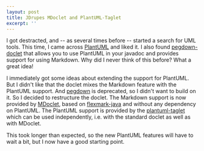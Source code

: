 ```yaml
---
layout: post
title: JDrupes MDoclet and PlantUML-Taglet
excerpt: ''
---
```


I got destracted, and -- as several times before -- started a search for 
UML tools.
This time, I came across [PlantUML](http://plantuml.com/) and 
liked it. I also found 
[pegdown-doclet](https://github.com/Abnaxos/pegdown-doclet) that
allows you to use PlantUML in your javadoc and provides 
support for using Markdown. Why did I never think of this before?
What a great idea!

I immediately got some ideas about extending the support for PlantUML.
But I didn't like that the doclet mixes the Markdown feature with
the PlantUML support. And [pegdown](https://github.com/sirthias/pegdown/)
is deprecated, so I didn't want to build on it. So I decided to
restructure the doclet. The Markdown support is now provided by 
[MDoclet](https://github.com/mnlipp/jdrupes-mdoclet), based on
[flexmark-java](https://github.com/vsch/flexmark-java) and without
any dependency on PlantUML. The PlantUML support is provided by the
[plantuml-taglet](https://mnlipp.github.io/jdrupes-taglets/plantuml-taglet/javadoc/)
which can be used independently, i.e. with the standard doclet as well as
with MDoclet.

This took longer than expected, so the new PlantUML features will have
to wait a bit, but I now have a good starting point.